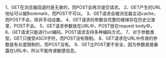 1、GET在浏览器回退时是无害的，而POST会再次提交请求。 
2、GET产生的URL地址可以被Bookmark，而POST不可以。 
3、GET请求会被浏览器主动cache，而POST不会，除非手动设置。 
4、GET请求的参数会完整的被保存在历史记录里，POST不会。 
5、GET请求参数放在URL中，POST放在request body中。 
6、GET请求只能进行url编码，POST请求支持多种编码方式。 
7、对于参数类型，GET只接受ASCII字符，而POST没有限制。 
8、GET请求在URL中传递的参数是有长度限制的，而POST没有。 
9、GET比POST更不安全，因为参数直接暴露在URL中，所以不能传递敏感信息。